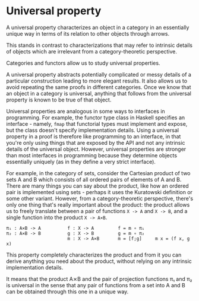 # Universal property

A universal property characterizes an object in a category in an essentially unique way in terms of its relation to other objects through arrows.

This stands in contrast to characterizations that may refer to intrinsic details of objects which are irrelevant from a category-theoretic perspective.

Categories and functors allow us to study universal properties.

A universal property abstracts potentially complicated or messy details of a particular construction leading to more elegant results. It also allows us to avoid repeating the same proofs in different categories. Once we know that an object in a category is universal, anything that follows from the universal property is known to be true of that object.

Universal properties are analogous in some ways to interfaces in programming. For example, the functor type class in Haskell specifies an interface - namely, `fmap` that functorial types must implement and expose, but the class doesn't specify implementation details. Using a universal property in a proof is therefore like programming to an interface, in that you're only using things that are exposed by the API and not any intrinsic details of the universal object. However, universal properties are stronger than most interfaces in programming because they determine objects essentially uniquely (as in they define a very strict interface).

For example, in the category of sets, consider the Cartesian product of two sets A and B which consists of all ordered pairs of elements of A and B. There are many things you can say about the product, like how an ordered pair is implemented using sets - perhaps it uses the Kuratowski definition or some other variant. However, from a category-theoretic perspective, there's only one thing that's really important about the product: the product allows us to freely translate between a pair of functions `X -> A` and `X -> B`, and a single function into the product `X -> A⨯B`.

```
π₁ : A⨯B -> A          f : X -> A         f = m ∘ π₁
π₂ : A⨯B -> B          g : X -> B         g = m ∘ π₂
                       m : X -> A⨯B       m = [f;g]     m x = (f x, g x)
```

This property completely characterizes the product and from it you can derive anything you need about the product, without relying on any intrinsic implementation details.

It means that the product A⨯B and the pair of projection functions π₁ and π₂ is universal in the sense that any pair of functions from a set into A and B can be obtained through this one in a unique way.
